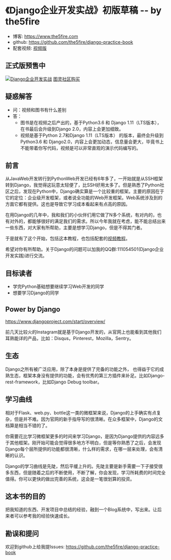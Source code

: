 # 《Django企业开发实战》初版草稿 -- by the5fire

* 博客: https://www.the5fire.com  
* github: https://github.com/the5fire/django-practice-book
* 配套视频: [视频版](course.md)

## 正式版预售中

[![Django企业开发实战](http://file.ituring.com.cn/SmallCover/19014dfb7e0e331be8db)](http://www.ituring.com.cn/book/2663)
[图灵社区购买](http://www.ituring.com.cn/book/2663)

## 疑惑解答

* 问：视频和图书有什么差别
* 答：
    * 图书是在视频之后产出的，基于Python3.6 和 Django 1.11（LTS版本），在书最后会升级到Django 2.0，内容上会更加细致。
    * 视频是基于Python 2.7和Django 1.11（LTS版本） 的版本，最终会升级到 Python3.6 和 Django2.0，内容上会更加动态，信息量会更大，毕竟书上不能带着你写代码，视频是可以非常直观的演示代码编写的。

## 前言

从JavaWeb开发转行到PythonWeb开发已经有6年多了，一开始就是从SSH框架转到Django，我觉得这玩意太轻便了，比SSH好用太多了。但是熟悉了Python社区之后，发现在Python中，Django确实算是一个比较重的框架。主要的原因在于它的定位：企业级开发框架，或者说全功能的Web开发框架。Web系统涉及到的方面它都有提供。这也是导致它学习成本看起来有点高的原因。

在用Django的几年中，我和我们的小伙伴们用它做了N多个系统，有对内的，也有对外的，都能够很好的满足我们的需求。所以今年我就在考虑，能不能总结出来一些东西，对大家有所帮助，主要是想学习Django，但是不得其门者。

于是就有了这个开始，包括这本教程，也包括配套的[视频教程](course.md)。

希望对你有所帮助。关于Django的问题可以加我的QQ群:111054501(Django企业开发实践)进行交流。


## 目标读者

* 学完Python基础想要继续学习Web开发的同学
* 想要学习Django的同学


## Power by Django

https://www.djangoproject.com/start/overview/

前几天比较火的Instagram就是基于Django开发的，从官网上也能看到其他我们耳熟能详的产品，比如：Disqus，Pinterest，Mozilla，Sentry。


## 生态

Django之所有被广泛应用，除了本身是提供了完备的功能之外， 也得益于它的成熟生态，框架本身没有提供的功能，会有优秀的第三方插件来补足。比如Django-rest-framework，比如Django Debug toolbar。


## 学习曲线

相对于Flask、web.py、bottle这一类的微框架来说，Django的上手确实有点复杂，但是并不难。因为官网的新手指导写的很清晰。在众多框架中，Django的文档算是相当不错的了。

你需要花比学习微框架更多的时间来学习Django，是因为Django提供的内容远多于其他框架。刚开始可能会觉得很多地方不明白，但是等你熟悉了之后，会发现Django每个层所提供的功能都很清晰，什么样的需求，在哪一层来处理，会有清晰的认识。

Django的学习曲线是先陡，然后平缓上升的。先陡主要是新手需要一下子接受很多东西，但是随着之后的不断使用，不断了解，你会发现，学习所耗费的时间完全值得。你可以更快的做出完善的系统，这会是一笔很划算的投资。


## 这本书的目的

把我知道的东西、开发项目中总结的经验，融到一个Blog系统中，写出来。让后来者可以参考我的经验快速成长。


## 勘误和提问

欢迎到github上给我提Issues: https://github.com/the5fire/django-practice-book
